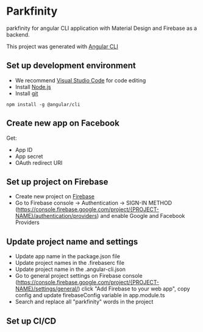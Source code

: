 # Parkfinity
parkfinity for angular CLI application with Material Design and Firebase as a backend.

This project was generated with [Angular CLI](https://github.com/angular/angular-cli)

## Set up development environment
* We recommend [Visual Studio Code](https://code.visualstudio.com/) for code editing
* Install [Node.js](https://nodejs.org/en/)
* Install [git](https://git-scm.com/)

`npm install -g @angular/cli`

## Create new app on Facebook
Get: 
* App ID
* App secret
* OAuth redirect URI

## Set up project on Firebase
* Create new project on [Firebase](https://console.firebase.google.com/)
* Go to Firebase console -> Authentication -> SIGN-IN METHOD (https://console.firebase.google.com/project/{PROJECT-NAME}/authentication/providers) and enable Google and Facebook Providers

## Update project name and settings
* Update app name in the package.json file
* Update project names in the .firebaserc file
* Update project name in the .angular-cli.json
* Go to general project settings on Firebase console
(https://console.firebase.google.com/project/{PROJECT-NAME}/settings/general/)
click "Add Firebase to your web app", copy config and update firebaseConfig variable in app.module.ts
* Search and replace all "parkfinity" words in the project

## Set up CI/CD
